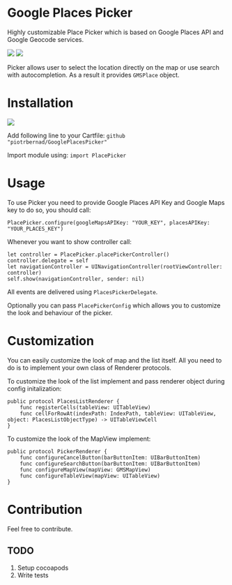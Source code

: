 # Google Places Picker
Highly customizable Place Picker which is based on Google Places API and Google Geocode services.

![](https://github.com/piotrbernad/GooglePlacesPicker/blob/master/images/picker.png?raw=true)
![](https://github.com/piotrbernad/GooglePlacesPicker/blob/master/images/picker2.png?raw=true)

Picker allows user to select the location directly on the map or use search with autocompletion. As a result it provides `GMSPlace` object.

# Installation

![](https://img.shields.io/badge/Carthage-✔-f2a77e.svg?style=flat)

Add following line to your Cartfile:
```github "piotrbernad/GooglePlacesPicker"```

Import module using:
```import PlacePicker```

# Usage

To use Picker you need to provide Google Places API Key and Google Maps key to do so, you should call:

```
PlacePicker.configure(googleMapsAPIKey: "YOUR_KEY", placesAPIKey: "YOUR_PLACES_KEY")
```

Whenever you want to show controller call:

```
let controller = PlacePicker.placePickerController()
controller.delegate = self
let navigationController = UINavigationController(rootViewController: controller)
self.show(navigationController, sender: nil)
```

All events are delivered using `PlacesPickerDelegate`.

Optionally you can pass `PlacePickerConfig` which allows you to customize the look and behaviour of the picker.

# Customization

You can easily customize the look of map and the list itself. All you need to do is to implement your own class of Renderer protocols.

To customize the look of the list implement and pass renderer object during config initalization:

```
public protocol PlacesListRenderer {
    func registerCells(tableView: UITableView)
    func cellForRowAt(indexPath: IndexPath, tableView: UITableView, object: PlacesListObjectType) -> UITableViewCell
}
```

To customize the look of the MapView implement:

```
public protocol PickerRenderer {
    func configureCancelButton(barButtonItem: UIBarButtonItem)
    func configureSearchButton(barButtonItem: UIBarButtonItem)
    func configureMapView(mapView: GMSMapView)
    func configureTableView(mapView: UITableView)
}

```

# Contribution

Feel free to contribute.

## TODO

1. Setup cocoapods
2. Write tests
